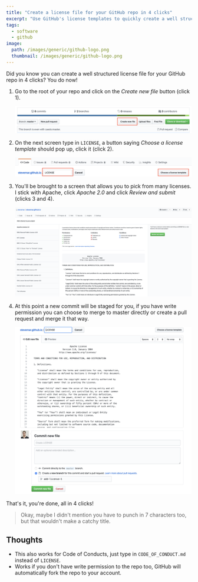 ```yaml
---
title: "Create a license file for your GitHub repo in 4 clicks"
excerpt: "Use GitHub's license templates to quickly create a well structured license file in your repo."
tags:
  - software
  - github
image:
  path: /images/generic/github-logo.png
  thumbnail: /images/generic/github-logo.png
---
```


Did you know you can create a well structured license file for your GitHub repo in 4 clicks? You do now!

1. Go to the root of your repo and click on the _Create new file_ button (click 1).

   ![Create a new file](/images/create-github-license/create-new-file.png)

1. On the next screen type in `LICENSE`, a button saying _Choose a license template_ should pop up, click it (click 2).

   ![Write in "LICENSE"](/images/create-github-license/file-name-template.png)

1. You'll be brought to a screen that allows you to pick from many licenses. I stick with Apache, click _Apache 2.0_ and click _Review and submit_ (clicks 3 and 4).

   ![Choose your template](/images/create-github-license/choose-template.png)

1. At this point a new commit will be staged for you, if you have write permission you can choose to merge to master directly or create a pull request and merge it that way.

   ![Merge it](/images/create-github-license/new-pr.png)

That's it, you're done, all in 4 clicks!

> Okay, maybe I didn't mention you have to punch in 7 characters too, but that wouldn't make a catchy title.

## Thoughts

* This also works for Code of Conducts, just type in `CODE_OF_CONDUCT.md` instead of `LICENSE`.
* Works if you don't have write permission to the repo too, GitHub will automatically fork the repo to your account.

